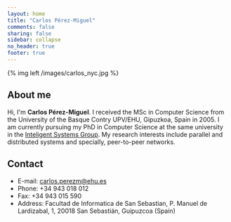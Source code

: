 ```yaml
---
layout: home
title: "Carlos Pérez-Miguel"
comments: false
sharing: false
sidebar: collapse
no_header: true
footer: true
---
```


{% img left /images/carlos_nyc.jpg %}

About me
------------
Hi, I'm __Carlos Pérez-Miguel__. I received the MSc in Computer Science from
the University of the Basque Contry UPV/EHU, Gipuzkoa, Spain in 2005. I am
currently pursuing my PhD in Computer Science at the same university in the
[Inteligent Systems Group](http://www.sc.ehu.es/ccwbayes/isg/index.php).
My research interests include parallel and distributed systems and specially,
peer-to-peer networks.

Contact
-------
- E-mail: [carlos.perezm@ehu.es](mailto:carlos.perezm@ehu.es)
- Phone: +34 943 018 012
- Fax: +34 943 015 590
- Address: Facultad de Informatica de San Sebastian, P. Manuel de Lardizabal, 1, 20018 San Sebastián, Guipuzcoa (Spain)
